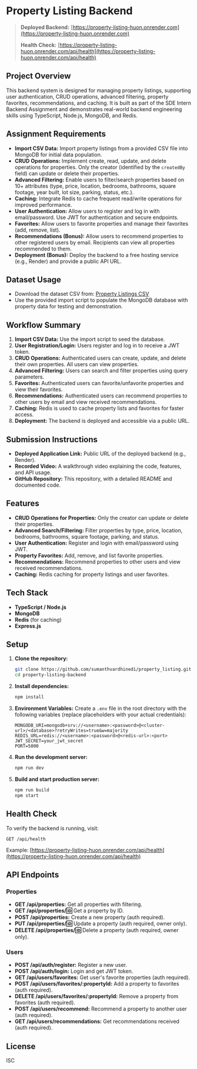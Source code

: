# Property Listing Backend

> **Deployed Backend:** [https://property-listing-huon.onrender.com](https://property-listing-huon.onrender.com)
> 
> **Health Check:** [https://property-listing-huon.onrender.com/api/health](https://property-listing-huon.onrender.com/api/health)

## Project Overview

This backend system is designed for managing property listings, supporting user authentication, CRUD operations, advanced filtering, property favorites, recommendations, and caching. It is built as part of the SDE Intern Backend Assignment and demonstrates real-world backend engineering skills using TypeScript, Node.js, MongoDB, and Redis.

## Assignment Requirements

- **Import CSV Data:** Import property listings from a provided CSV file into MongoDB for initial data population.
- **CRUD Operations:** Implement create, read, update, and delete operations for properties. Only the creator (identified by the `createdBy` field) can update or delete their properties.
- **Advanced Filtering:** Enable users to filter/search properties based on 10+ attributes (type, price, location, bedrooms, bathrooms, square footage, year built, lot size, parking, status, etc.).
- **Caching:** Integrate Redis to cache frequent read/write operations for improved performance.
- **User Authentication:** Allow users to register and log in with email/password. Use JWT for authentication and secure endpoints.
- **Favorites:** Allow users to favorite properties and manage their favorites (add, remove, list).
- **Recommendations (Bonus):** Allow users to recommend properties to other registered users by email. Recipients can view all properties recommended to them.
- **Deployment (Bonus):** Deploy the backend to a free hosting service (e.g., Render) and provide a public API URL.

## Dataset Usage

- Download the dataset CSV from: [Property Listings CSV](https://cdn2.gro.care/db424fd9fb74_1748258398689.csv)
- Use the provided import script to populate the MongoDB database with property data for testing and demonstration.

## Workflow Summary

1. **Import CSV Data:** Use the import script to seed the database.
2. **User Registration/Login:** Users register and log in to receive a JWT token.
3. **CRUD Operations:** Authenticated users can create, update, and delete their own properties. All users can view properties.
4. **Advanced Filtering:** Users can search and filter properties using query parameters.
5. **Favorites:** Authenticated users can favorite/unfavorite properties and view their favorites.
6. **Recommendations:** Authenticated users can recommend properties to other users by email and view received recommendations.
7. **Caching:** Redis is used to cache property lists and favorites for faster access.
8. **Deployment:** The backend is deployed and accessible via a public URL.

## Submission Instructions

- **Deployed Application Link:** Public URL of the deployed backend (e.g., Render).
- **Recorded Video:** A walkthrough video explaining the code, features, and API usage.
- **GitHub Repository:** This repository, with a detailed README and documented code.

## Features

- **CRUD Operations for Properties:** Only the creator can update or delete their properties.
- **Advanced Search/Filtering:** Filter properties by type, price, location, bedrooms, bathrooms, square footage, parking, and status.
- **User Authentication:** Register and login with email/password using JWT.
- **Property Favorites:** Add, remove, and list favorite properties.
- **Recommendations:** Recommend properties to other users and view received recommendations.
- **Caching:** Redis caching for property listings and user favorites.

## Tech Stack

- **TypeScript / Node.js**
- **MongoDB**
- **Redis** (for caching)
- **Express.js**

## Setup

1. **Clone the repository:**
   ```bash
   git clone https://github.com/sumanthvardhinedi/property_listing.git
   cd property-listing-backend
   ```

2. **Install dependencies:**
   ```bash
   npm install
   ```

3. **Environment Variables:**
   Create a `.env` file in the root directory with the following variables (replace placeholders with your actual credentials):
   ```
   MONGODB_URI=mongodb+srv://<username>:<password>@<cluster-url>/<database>?retryWrites=true&w=majority
   REDIS_URL=redis://<username>:<password>@<redis-url>:<port>
   JWT_SECRET=your_jwt_secret
   PORT=5000
   ```

4. **Run the development server:**
   ```bash
   npm run dev
   ```

5. **Build and start production server:**
   ```bash
   npm run build
   npm start
   ```

## Health Check

To verify the backend is running, visit:
```
GET /api/health
```
Example: [https://property-listing-huon.onrender.com/api/health](https://property-listing-huon.onrender.com/api/health)

## API Endpoints

### Properties

- **GET /api/properties:** Get all properties with filtering.
- **GET /api/properties/:id:** Get a property by ID.
- **POST /api/properties:** Create a new property (auth required).
- **PUT /api/properties/:id:** Update a property (auth required, owner only).
- **DELETE /api/properties/:id:** Delete a property (auth required, owner only).

### Users

- **POST /api/auth/register:** Register a new user.
- **POST /api/auth/login:** Login and get JWT token.
- **GET /api/users/favorites:** Get user's favorite properties (auth required).
- **POST /api/users/favorites/:propertyId:** Add a property to favorites (auth required).
- **DELETE /api/users/favorites/:propertyId:** Remove a property from favorites (auth required).
- **POST /api/users/recommend:** Recommend a property to another user (auth required).
- **GET /api/users/recommendations:** Get recommendations received (auth required).

## License

ISC 